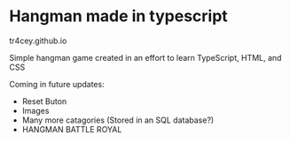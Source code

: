 # Hangman made in typescript
tr4cey.github.io

Simple hangman game created in an effort to learn TypeScript, HTML, and CSS

Coming in future updates:
- Reset Buton
- Images
- Many more catagories (Stored in an SQL database?)
- HANGMAN BATTLE ROYAL

